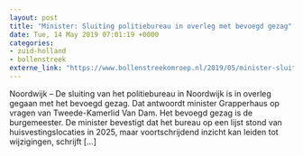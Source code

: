 ```yaml
---
layout: post
title: "Minister: Sluiting politiebureau in overleg met bevoegd gezag"
date: Tue, 14 May 2019 07:01:19 +0000
categories: 
- zuid-holland 
- bollenstreek 
externe_link: "https://www.bollenstreekomroep.nl/2019/05/minister-sluiting-politiebureau-in-overleg-met-bevoegd-gezag/"
---
```


Noordwijk &#8211; De sluiting van het politiebureau in Noordwijk is in overleg gegaan met het bevoegd gezag. Dat antwoordt minister Grapperhaus op vragen van Tweede-Kamerlid Van Dam. Het bevoegd gezag is de burgemeester. De minister bevestigt dat het bureau op een lijst stond van huisvestingslocaties in 2025, maar voortschrijdend inzicht kan leiden tot wijzigingen, schrijft [&#8230;]
